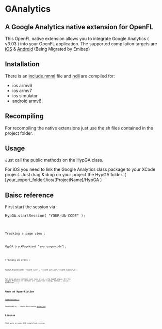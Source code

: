 GAnalytics
=============================
A Google Analytics native extension for OpenFL
-----------------------------

This OpenFL native extension allows you to integrate Google Analytics ( v3.03 ) into your OpenFL application.
The supported compilation targets are [iOS](https://developers.google.com/analytics/devguides/collection/ios/v3) & [Android](https://developers.google.com/analytics/devguides/collection/android/v2/) (Being Migrated by Emibap)

Installation
------------
There is an [include.nmml]() file and [ndll]() are compiled for:
* ios armv6
* ios armv7
* ios simulator
* android armv6

Recompiling
-----------
For recompiling the native extensions just use the sh files contained in the project folder.

Usage
-----
Just call the public methods on the HypGA class.

For iOS you need to link the Google Analytics class package to your XCode project.
Just drag & drop on your project the HypGA folder. ( [your_export_folder]/ios/[ProjectName]/HypGA )

Baisc reference
---------------

First start the session via :
<pre><code>HypGA.startSession( "YOUR-UA-CODE" );<code></pre>

Tracking a page view :
<pre><code>HypGA.trackPageView( "your-page-code");<code></pre>

Tracking an event :
<pre><code>HypGA.trackEvent( "event-cat" , "event-action","event-label",1);<code></pre>

For more advance methods just take a look a the HypGA class.
All the Google Analytics V2 methods are supported( timing, metric , social , dimension... )

Made at Hyperfiction
--------------------
[hyperfiction.fr](http://hyperfiction.fr)

Developed by : 
Johann Martinache 
[@shoe_box](https://twitter.com/shoe_box)

License
-------
This work is under BSD simplified License.
